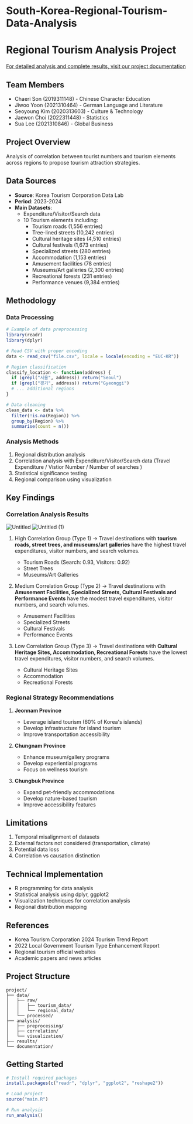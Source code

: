 # South-Korea-Regional-Tourism-Data-Analysis

# Regional Tourism Analysis Project

[For detailed analysis and complete results, visit our project documentation](https://hazel-grass-f77.notion.site/Project_4-93b08aaf0e0d406dba7ba6b90f4ac6d8)

## Team Members
- Chaeri Son (2019311148) - Chinese Character Education
- Jiwoo Yoon (2021310464) - German Language and Literature
- Seoyoung Kim (2020313603) - Culture & Technology
- Jaewon Choi (2022311448) - Statistics
- Sua Lee (2021310846) - Global Business

## Project Overview
Analysis of correlation between tourist numbers and tourism elements across regions to propose tourism attraction strategies.

## Data Sources
- **Source**: Korea Tourism Corporation Data Lab
- **Period**: 2023-2024
- **Main Datasets**:
  - Expenditure/Visitor/Search data
  - 10 Tourism elements including:
    - Tourism roads (1,556 entries)
    - Tree-lined streets (10,242 entries)
    - Cultural heritage sites (4,510 entries)
    - Cultural festivals (1,673 entries)
    - Specialized streets (280 entries)
    - Accommodation (1,153 entries)
    - Amusement facilities (78 entries)
    - Museums/Art galleries (2,300 entries)
    - Recreational forests (231 entries)
    - Performance venues (9,384 entries)

## Methodology

### Data Processing
```r
# Example of data preprocessing
library(readr)
library(dplyr)

# Read CSV with proper encoding
data <- read_csv("file.csv", locale = locale(encoding = "EUC-KR"))

# Region classification
classify_location <- function(address) {
  if (grepl("서울", address)) return("Seoul")
  if (grepl("경기", address)) return("Gyeonggi")
  # ... additional regions
}

# Data cleaning
clean_data <- data %>%
  filter(!is.na(Region)) %>%
  group_by(Region) %>%
  summarise(count = n())
```

### Analysis Methods
1. Regional distribution analysis
2. Correlation analysis with Expenditure/Visitor/Search data (Travel Expenditure / Vistior Number / Number of searches )
3. Statistical significance testing
4. Regional comparison using visualization

## Key Findings

### Correlation Analysis Results
![Untitled](https://github.com/user-attachments/assets/5f321e87-168d-448e-a47b-4987014d3972)
![Untitled (1)](https://github.com/user-attachments/assets/b19d1fc3-91c2-4cc3-b0e1-282b008811aa)

1. High Correlation Group (Type 1) -> Travel destinations with **tourism roads, street trees, and museums/art galleries** have the highest travel expenditures, visitor numbers, and search volumes.
   - Tourism Roads (Search: 0.93, Visitors: 0.92)
   - Street Trees
   - Museums/Art Galleries

3. Medium Correlation Group (Type 2) -> Travel destinations with **Amusement Facilities, Specialized Streets, Cultural Festivals and Performance Events** have the modest travel expenditures, visitor numbers, and search volumes.
   - Amusement Facilities
   - Specialized Streets
   - Cultural Festivals
   - Performance Events

4. Low Correlation Group (Type 3) -> Travel destinations with **Cultural Heritage Sites, Accommodation, Recreational Forests** have the
   lowest travel expenditures, visitor numbers, and search volumes. 
   - Cultural Heritage Sites
   - Accommodation
   - Recreational Forests

### Regional Strategy Recommendations
1. **Jeonnam Province**
   - Leverage island tourism (60% of Korea's islands)
   - Develop infrastructure for island tourism
   - Improve transportation accessibility

2. **Chungnam Province**
   - Enhance museum/gallery programs
   - Develop experiential programs
   - Focus on wellness tourism

3. **Chungbuk Province**
   - Expand pet-friendly accommodations
   - Develop nature-based tourism
   - Improve accessibility features

## Limitations
1. Temporal misalignment of datasets
2. External factors not considered (transportation, climate)
3. Potential data loss
4. Correlation vs causation distinction

## Technical Implementation
- R programming for data analysis
- Statistical analysis using dplyr, ggplot2
- Visualization techniques for correlation analysis
- Regional distribution mapping

## References
- Korea Tourism Corporation 2024 Tourism Trend Report
- 2022 Local Government Tourism Type Enhancement Report
- Regional tourism official websites
- Academic papers and news articles

## Project Structure
```
project/
├── data/
│   ├── raw/
│   │   ├── tourism_data/
│   │   └── regional_data/
│   └── processed/
├── analysis/
│   ├── preprocessing/
│   ├── correlation/
│   └── visualization/
├── results/
└── documentation/
```

## Getting Started
```r
# Install required packages
install.packages(c("readr", "dplyr", "ggplot2", "reshape2"))

# Load project
source("main.R")

# Run analysis
run_analysis()
